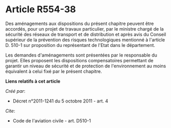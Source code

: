 # Article R554-38

Des aménagements aux dispositions du présent chapitre peuvent être accordés, pour un projet de travaux particulier, par le
ministre chargé de la sécurité des réseaux de transport et de distribution et après avis du Conseil supérieur de la
prévention des risques technologiques mentionné à l'article D. 510-1 sur proposition du représentant de l'Etat dans le
département.

Les demandes d'aménagements sont présentées par le responsable du projet. Elles proposent les dispositions compensatoires
permettant de garantir un niveau de sécurité et de protection de l'environnement au moins équivalent à celui fixé par le
présent chapitre.

**Liens relatifs à cet article**

_Créé par_:

  - Décret n°2011-1241 du 5 octobre 2011 - art. 4

_Cite_:

  - Code de l'aviation civile - art. D510-1
